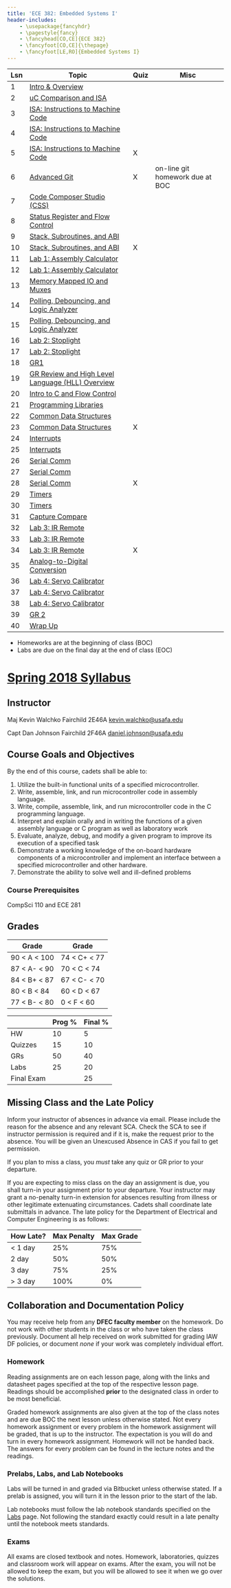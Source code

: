 ```yaml
---
title: 'ECE 382: Embedded Systems I'
header-includes:
    - \usepackage{fancyhdr}
    - \pagestyle{fancy}
    - \fancyhead[CO,CE]{ECE 382}
    - \fancyfoot[CO,CE]{\thepage}
    - \fancyfoot[LE,RO]{Embedded Systems I}
---
```



| Lsn | Topic                                                 | Quiz | Misc    |
|-----|-------------------------------------------------------|------|---------|
| 1   | [Intro & Overview][1]                                 |      | |
| 2   | [uC Comparison and ISA][2]                            |      | |
| 3   | [ISA: Instructions to Machine Code][3]                |      | |
| 4   | [ISA: Instructions to Machine Code][4]                |      | |
| 5   | [ISA: Instructions to Machine Code][5]                | X    | |
| 6   | [Advanced Git][6]                                     | X    | on-line git homework due at BOC |
| 7   | [Code Composer Studio (CSS)][7]                       |      | |
| 8   | [Status Register and Flow Control][8]                 |      | |
| 9   | [Stack, Subroutines, and ABI][9]                      |      | |
| 10  | [Stack, Subroutines, and ABI][10]                     | X    | |
| 11  | [Lab 1: Assembly Calculator][11]                      |      | |
| 12  | [Lab 1: Assembly Calculator][11]                      |      | |
| 13  | [Memory Mapped IO and Muxes][13]                      |      | |
| 14  | [Polling, Debouncing, and Logic Analyzer][14]         |      | |
| 15  | [Polling, Debouncing, and Logic Analyzer][15]         |      | |
| 16  | [Lab 2: Stoplight][16]                                |      | |
| 17  | [Lab 2: Stoplight][17]                                |      | |
| 18  | [GR1][18]                                             |      | |
| 19  | [GR Review and High Level Language (HLL) Overview][19]|      | |
| 20  | [Intro to C and Flow Control][20]                     |      | |
| 21  | [Programming Libraries][21]                           |      | |
| 22  | [Common Data Structures][22]                          |      | |
| 23  | [Common Data Structures][23]                          | X    | |
| 24  | [Interrupts][24]                                      |      | |
| 25  | [Interrupts][25]                                      |      | |
| 26  | [Serial Comm][26]                                     |      | |
| 27  | [Serial Comm][27]                                     |      | |
| 28  | [Serial Comm][28]                                     | X    | |
| 29  | [Timers][29]                                          |      | |
| 30  | [Timers][30]                                          |      | |
| 31  | [Capture Compare][31]                                 |      | |
| 32  | [Lab 3: IR Remote][32]                                |      | |
| 33  | [Lab 3: IR Remote][33]                                |      | |
| 34  | [Lab 3: IR Remote][34]                                | X    | |
| 35  | [Analog-to-Digital Conversion][35]                    |      | |
| 36  | [Lab 4: Servo Calibrator][36]                         |      | |
| 37  | [Lab 4: Servo Calibrator][37]                         |      | |
| 38  | [Lab 4: Servo Calibrator][38]                         |      | |
| 39  | [GR 2][39]                                            |      | |
| 40  | [Wrap Up][40]                                         |      | |

- Homeworks are at the beginning of class (BOC)
- Labs are due on the final day at the end of class (EOC)

[1]: lessons/lsn1/index.html
[2]: lessons/lsn2/index.html
[3]: lessons/lsn3-4-5/index.html
[4]: lessons/lsn3-4-5/index.html
[5]: lessons/lsn3-4-5/index.html
[6]: lessons/lsn6/index.html
[7]: lessons/lsn7/index.html
[8]: lessons/lsn8/index.html
[9]: lessons/lsn9-10/index.html
[10]: lessons/lsn9-10/index.html
[11]: labs/lab1/index.html
[12]: labs/lab1/index.html
[13]: lessons/lsn13/index.html
[14]: lessons/lsn14-15/index.html
[15]: lessons/lsn14-15/index.html
[16]: labs/lab2/index.html
[17]: labs/lab2/index.html
[18]: hi
[19]: lessons/lsn19/index.html
[20]: lessons/lsn20/index.html
[21]: lessons/lsn21/index.html
[22]: lessons/lsn22-23/index.html
[23]: lessons/lsn22-23/index.html
[24]: lessons/lsn24-25/index.html
[25]: lessons/lsn24-25/index.html
[26]: lessons/lsn26-27-28/index.html
[27]: lessons/lsn26-27-28/index.html
[28]: lessons/lsn26-27-28/index.html
[29]: lessons/lsn29-30/index.html
[30]: lessons/lsn29-30/index.html
[31]: lessons/lsn31/index.html
[32]: labs/lab3/index.html
[33]: labs/lab3/index.html
[34]: labs/lab3/index.html
[35]: lessons/lsn35/index.html
[36]: labs/lab4/index.html
[37]: labs/lab4/index.html
[38]: labs/lab4/index.html
[39]: hi
[40]: hi

# [Spring 2018 Syllabus](syllabus.pdf)

## Instructor

  Maj Kevin Walchko
  Fairchild 2E46A
  kevin.walchko@usafa.edu

  Capt Dan Johnson
  Fairchild 2F46A
  daniel.johnson@usafa.edu

## Course Goals and Objectives

By the end of this course, cadets shall be able to:

1.	Utilize the built-in functional units of a specified microcontroller.
2.	Write, assemble, link, and run microcontroller code in assembly language.
3.	Write, compile, assemble, link, and run microcontroller code in the C programming language.
4.	Interpret and explain orally and in writing the functions of a given assembly language or C program as well as laboratory work
5.	Evaluate, analyze, debug, and modify a given program to improve its execution of a specified task
6.	Demonstrate a working knowledge of the on-board hardware components of a microcontroller and implement an interface between a specified microcontroller and other hardware.
7.	Demonstrate the ability to solve well and ill-defined problems


### Course Prerequisites

CompSci 110 and ECE 281

## Grades

| Grade        | Grade        |
|--------------|--------------|
| 90 < A < 100 | 74 < C+ < 77 |
| 87 < A- < 90 | 70 < C  < 74 |
| 84 < B+ < 87 | 67 < C- < 70 |
| 80 < B < 84  | 60 < D  < 67 |
| 77 < B- < 80 |  0 < F  < 60 |

|               | Prog %   | Final %   |
|---------------|----------|-----------|
| HW            | 10       |  5        |
| Quizzes       | 15       | 10        |
| GRs           | 50       | 40        |
| Labs          | 25       | 20        |
| Final Exam    |          | 25        |

## Missing Class and the Late Policy

Inform your instructor of absences in advance via email. Please include the
reason for the absence and any relevant SCA. Check the SCA to see if
instructor permission is required and if it is, make the request prior to the
absence. You will be given an Unexcused Absence in CAS if you fail to get
permission.

If you plan to miss a class, you *must* take any quiz or GR prior to your
departure.

If you are expecting to miss class on the day an assignment is due, you shall
turn-in your assignment prior to your departure. Your instructor may grant a
no-penalty turn-in extension for absences resulting from illness or other
legitimate extenuating circumstances. Cadets shall coordinate late submittals
in advance. The late policy for the Department of Electrical and Computer
Engineering is as follows:

| How Late? | Max Penalty | Max Grade |
|-----------|-------------|-----------|
| < 1 day   | 25%         | 75%       |
|   2 day   | 50%         | 50%       |
|   3 day   | 75%         | 25%       |
| > 3 day   | 100%        | 0%        |

## Collaboration and Documentation Policy

You may receive help from any **DFEC faculty member** on the homework. Do not work
with other students in the class or who have taken the class previously. Document
all help received on work submitted for grading IAW DF policies, or document
*none* if your work was completely individual effort.

### Homework

Reading assignments are on each lesson page, along with the links and datasheet
pages specified at the top of the respective lesson page. Readings should be
accomplished **prior** to the designated class in order to be most beneficial.

Graded homework assignments are also given at the top of the class notes and
are due BOC the next lesson unless otherwise stated. Not every homework assignment
or every problem in the homework assignment will be graded, that is up to the
instructor. The expectation is you will do and turn in every homework assignment.
Homework will not be handed back. The answers for every problem can be found
in the lecture notes and the readings.

### Prelabs, Labs, and Lab Notebooks

Labs will be turned in and graded via Bitbucket unless otherwise stated. If a
prelab is assigned, you will turn it in the lesson prior to the start of the
lab.

Lab notebooks must follow the lab notebook standards specified on the
[Labs](/labs/index.html) page. Not following the standard exactly could result
in a late penalty until the notebook meets standards.

### Exams

All exams are closed textbook and notes. Homework, laboratories, quizzes and
classroom work will appear on exams. After the exam, you will not be allowed
to keep the exam, but you will be allowed to see it when we go over the solutions.
